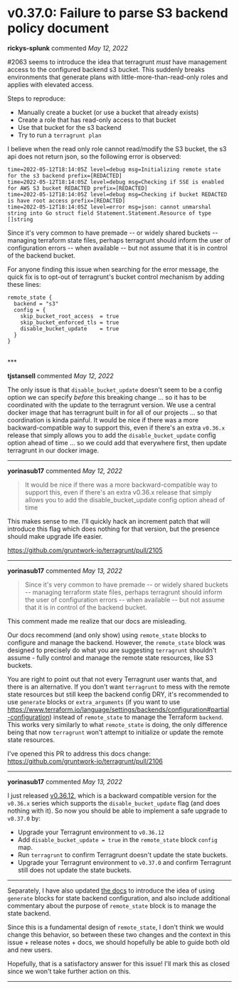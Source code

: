 # v0.37.0: Failure to parse S3 backend policy document

**rickys-splunk** commented *May 12, 2022*

#2063 seems to introduce the idea that terragrunt _must_ have management access to the configured backend s3 bucket. This suddenly breaks environments that generate plans with little-more-than-read-only roles and applies with elevated access.

Steps to reproduce:
- Manually create a bucket (or use a bucket that already exists)
- Create a role that has read-only access to that bucket
- Use that bucket for the s3 backend
- Try to run a `terragrunt plan`

I believe when the read only role cannot read/modify the S3 bucket, the s3 api does not return json, so the following error is observed:
```
time=2022-05-12T18:14:05Z level=debug msg=Initializing remote state for the s3 backend prefix=[REDACTED] 
time=2022-05-12T18:14:05Z level=debug msg=Checking if SSE is enabled for AWS S3 bucket REDACTED prefix=[REDACTED] 
time=2022-05-12T18:14:05Z level=debug msg=Checking if bucket REDACTED is have root access prefix=[REDACTED] 
time=2022-05-12T18:14:05Z level=error msg=json: cannot unmarshal string into Go struct field Statement.Statement.Resource of type []string
```

Since it's very common to have premade -- or widely shared buckets -- managing terraform state files, perhaps terragrunt should inform the user of configuration errors -- when available -- but not assume that it is in control of the backend bucket.


For anyone finding this issue when searching for the error message, the quick fix is to opt-out of terragrunt's bucket control mechanism by adding these lines:

```hcl
remote_state {
  backend = "s3"
  config = {
    skip_bucket_root_access  = true
    skip_bucket_enforced_tls = true
    disable_bucket_update    = true
  }
}
```
<br />
***


**tjstansell** commented *May 12, 2022*

The only issue is that `disable_bucket_update` doesn't seem to be a config option we can specify _before_ this breaking change ... so it has to be coordinated with the update to the terragrunt version.  We use a central docker image that has terragrunt built in for all of our projects ... so that coordination is kinda painful.  It would be nice if there was a more backward-compatible way to support this, even if there's an extra `v0.36.x` release that simply allows you to add the `disable_bucket_update` config option ahead of time ... so we could add that everywhere first, then update terragrunt in our docker image.
***

**yorinasub17** commented *May 12, 2022*

> It would be nice if there was a more backward-compatible way to support this, even if there's an extra v0.36.x release that simply allows you to add the disable_bucket_update config option ahead of time

This makes sense to me. I'll quickly hack an increment patch that will introduce this flag which does nothing for that version, but the presence should make upgrade life easier.

https://github.com/gruntwork-io/terragrunt/pull/2105
***

**yorinasub17** commented *May 13, 2022*

> Since it's very common to have premade -- or widely shared buckets -- managing terraform state files, perhaps terragrunt should inform the user of configuration errors -- when available -- but not assume that it is in control of the backend bucket.

This comment made me realize that our docs are misleading.

Our docs recommend (and only show) using `remote_state` blocks to configure and manage the backend. However, the `remote_state` block was designed to precisely do what you are suggesting `terragrunt` shouldn't assume - fully control and manage the remote state resources, like S3 buckets.

You are right to point out that not every Terragrunt user wants that, and there is an alternative. If you don't want `terragrunt` to mess with the remote state resources but still keep the backend config DRY, it's recommended to use `generate` blocks or `extra_arguments` (if you want to use https://www.terraform.io/language/settings/backends/configuration#partial-configuration) instead of `remote_state` to manage the Terraform `backend`. This works very similarly to what `remote_state` is doing, the only difference being that now `terragrunt` won't attempt to initialize or update the remote state resources.

I've opened this PR to address this docs change: https://github.com/gruntwork-io/terragrunt/pull/2106
***

**yorinasub17** commented *May 13, 2022*

I just released [v0.36.12](https://github.com/gruntwork-io/terragrunt/releases/tag/v0.36.12), which is a backward compatible version for the `v0.36.x` series which supports the `disable_bucket_update` flag (and does nothing with it). So now you should be able to implement a safe upgrade to `v0.37.0` by:

- Upgrade your Terragrunt environment to `v0.36.12`
- Add `disable_bucket_update = true` in the `remote_state` block `config` map.
- Run `terragrunt` to confirm Terragrunt doesn't update the state buckets.
- Upgrade your Terragrunt environment to `v0.37.0` and confirm Terragrunt still does not update the state buckets.


---

Separately, I have also updated [the docs](https://terragrunt.gruntwork.io/docs/features/keep-your-remote-state-configuration-dry/) to introduce the idea of using `generate` blocks for state backend configuration, and also include additional commentary about the purpose of `remote_state` block is to manage the state backend.

Since this is a fundamental design of `remote_state`, I don't think we would change this behavior, so between these two changes and the context in this issue + release notes + docs, we should hopefully be able to guide both old and new users.

Hopefully, that is a satisfactory answer for this issue! I'll mark this as closed since we won't take further action on this.
***

